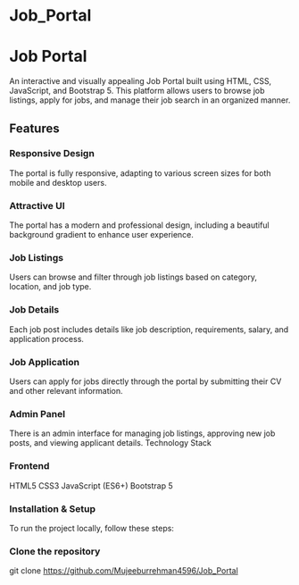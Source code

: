# Job_Portal
<h1>Job Portal</h1>
An interactive and visually appealing Job Portal built using HTML, CSS, JavaScript, and Bootstrap 5. This platform allows users to browse job listings, apply for jobs, and manage their job search in an organized manner.

<h2>Features</h2>
<h3>Responsive Design</h3> The portal is fully responsive, adapting to various screen sizes for both mobile and desktop users.
<h3>Attractive UI</h3> The portal has a modern and professional design, including a beautiful background gradient to enhance user experience.
<h3>Job Listings</h3> Users can browse and filter through job listings based on category, location, and job type.
<h3>Job Details</h3> Each job post includes details like job description, requirements, salary, and application process.
<h3>Job Application</h3> Users can apply for jobs directly through the portal by submitting their CV and other relevant information.
<h3>Admin Panel</h3> There is an admin interface for managing job listings, approving new job posts, and viewing applicant details.
Technology Stack
<h3>Frontend</h3>
HTML5
CSS3
JavaScript (ES6+)
Bootstrap 5
<h3>Installation & Setup</h3>
To run the project locally, follow these steps:

<h3> Clone the repository</h3>

git clone https://github.com/Mujeeburrehman4596/Job_Portal